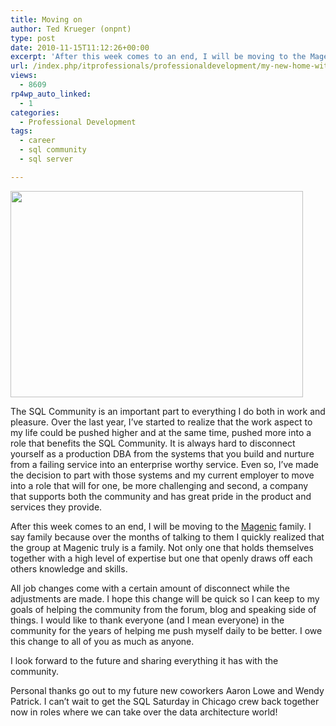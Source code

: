 ```yaml
---
title: Moving on
author: Ted Krueger (onpnt)
type: post
date: 2010-11-15T11:12:26+00:00
excerpt: 'After this week comes to an end, I will be moving to the Magenic family.  I say family because over the months of talking to them I quickly realized that the group at Magenic truly is a family.  Not only one that holds themselves together with a high level of expertise but one that openly draws off each others knowledge and skills.'
url: /index.php/itprofessionals/professionaldevelopment/my-new-home-with-magenic/
views:
  - 8609
rp4wp_auto_linked:
  - 1
categories:
  - Professional Development
tags:
  - career
  - sql community
  - sql server

---
```

<div class="image_block">
  <img src="/wp-content/uploads/blogs/ITProfessionals/moving-day.jpg" alt="" title="" width="468" height="330" />
</div>

The SQL Community is an important part to everything I do both in work and pleasure. Over the last year, I&#8217;ve started to realize that the work aspect to my life could be pushed higher and at the same time, pushed more into a role that benefits the SQL Community. It is always hard to disconnect yourself as a production DBA from the systems that you build and nurture from a failing service into an enterprise worthy service. Even so, I&#8217;ve made the decision to part with those systems and my current employer to move into a role that will for one, be more challenging and second, a company that supports both the community and has great pride in the product and services they provide.

After this week comes to an end, I will be moving to the [Magenic][1] family. I say family because over the months of talking to them I quickly realized that the group at Magenic truly is a family. Not only one that holds themselves together with a high level of expertise but one that openly draws off each others knowledge and skills. 

All job changes come with a certain amount of disconnect while the adjustments are made. I hope this change will be quick so I can keep to my goals of helping the community from the forum, blog and speaking side of things. I would like to thank everyone (and I mean everyone) in the community for the years of helping me push myself daily to be better. I owe this change to all of you as much as anyone.

I look forward to the future and sharing everything it has with the community.

Personal thanks go out to my future new coworkers Aaron Lowe and Wendy Patrick. I can’t wait to get the SQL Saturday in Chicago crew back together now in roles where we can take over the data architecture world!

 [1]: http://www.magenic.com/